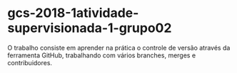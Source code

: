 # gcs-2018-1atividade-supervisionada-1-grupo02
O trabalho consiste em aprender na prática o controle de versão através da ferramenta GitHub, trabalhando com vários branches, merges e contribuidores.
